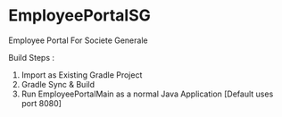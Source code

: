 # EmployeePortalSG
Employee Portal For Societe Generale

Build Steps :

1. Import as Existing Gradle Project
2. Gradle Sync & Build
3. Run EmployeePortalMain as a normal Java Application [Default uses port 8080]